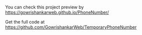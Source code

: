 
You can check this project preview by https://gowrishankarweb.github.io/PhoneNumber/

Get the full code at https://github.com/GowrishankarWeb/TemporaryPhoneNumber
